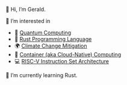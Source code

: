 👋 Hi, I’m Gerald.

👀 I’m interested in
- 🔮 [Quantum Computing](https://en.wikipedia.org/wiki/Quantum_computing)
- 🦀 [Rust Programming Language](https://www.rust-lang.org/)
- 🌍 [Climate Change Mitigation](https://en.wikipedia.org/wiki/Climate_change_mitigation)
- 🐋 [Container (aka Cloud-Native) Computing](https://www.cncf.io/)
- 💻 [RISC-V Instruction Set Architecture](https://riscv.org/)

🌱 I’m currently learning Rust.

<!---
gerald-scharitzer/gerald-scharitzer is a ✨ special ✨ repository because its `README.md` (this file) appears on your GitHub profile.
You can click the Preview link to take a look at your changes.
--->
